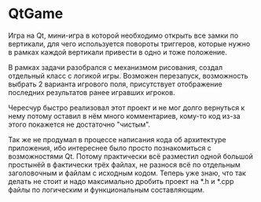 # QtGame
Игра на Qt, мини-игра в которой необходимо открыть все замки по вертикали, для чего используется повороты триггеров, которые нужно в рамках каждой вертикали привести в одно и тоже положение. 

В рамках задачи разобрался с механизмом рисования, создал отдельный класс с логикой игры. Возможен перезапуск, возможность выбрать 2 варианта игрового поля, присутствует отображение последних результатов ранее игравших игроков.

Чересчур быстро реализовал этот проект и не мог долго вернуться к нему потому оставил в нём много комментариев, кому-то код из-за этого покажется не достаточно "чистым".

Так же не продумал в процессе написания кода об архитектуре приложения, ибо интереснее было просто познакомиться с возможностями Qt. Потому практически всё разместил одной большой простынёй в фактически трёх файлах, не разнося всё по отдельным заголовочным и файлам с исходным кодом. Теперь уже знаю, что так делать не стоит и надо максимально дробить проект на *.h и *.cpp файлы по логическим и функциональным составляющим.

